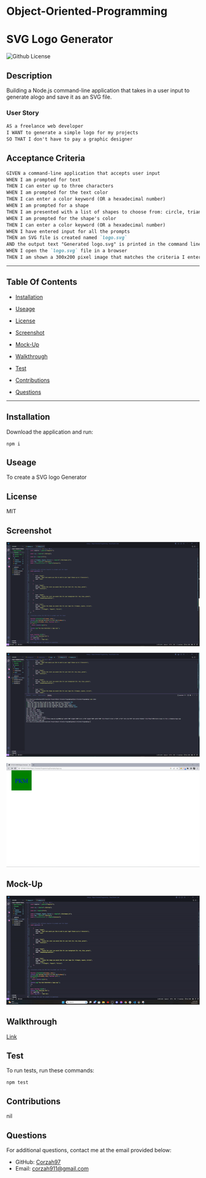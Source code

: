 # Object-Oriented-Programming

# SVG Logo Generator
  ![Github License](https://img.shields.io/badge/license-MIT-yellowgreen.svg)

  ## Description

 Building a Node.js command-line application that takes in a user input to generate alogo and save it as an SVG file.

 ### User Story

```md
AS a freelance web developer
I WANT to generate a simple logo for my projects
SO THAT I don't have to pay a graphic designer
```

## Acceptance Criteria

```md
GIVEN a command-line application that accepts user input
WHEN I am prompted for text
THEN I can enter up to three characters
WHEN I am prompted for the text color
THEN I can enter a color keyword (OR a hexadecimal number)
WHEN I am prompted for a shape
THEN I am presented with a list of shapes to choose from: circle, triangle, and square
WHEN I am prompted for the shape's color
THEN I can enter a color keyword (OR a hexadecimal number)
WHEN I have entered input for all the prompts
THEN an SVG file is created named `logo.svg`
AND the output text "Generated logo.svg" is printed in the command line
WHEN I open the `logo.svg` file in a browser
THEN I am shown a 300x200 pixel image that matches the criteria I entered
```

 ---
 ## Table Of Contents

 * [Installation](#installation)

 * [Useage](useage)

 * [License](#license)

 * [Screenshot](#screenshot)

 * [Mock-Up](#mock-up)

 * [Walkthrough](#walkthrough)

 * [Test](test)

 * [Contributions](contributions)

 * [Questions](questions)

 ---

 ## Installation

 Download the application and run:

 ```
 npm i
 ```

 ## Useage

 To create a SVG logo Generator

 ## License

 MIT

  ## Screenshot

 ![Front Page](/Images/Index.js%20Screenshot.png)

 ![Terminal Screenshot](/Images/Terminal%20Screenshot.png)

 ![SVG Logo Screenshot](/Images/svg%20screenshot.png)

 ## Mock-Up
 ![Photo](/Images/OOP-demo.gif)

 ## Walkthrough 

 [Link](https://drive.google.com/file/d/1J2dlMZfAaIR7oxbQKcZffY1mmnFhItee/view?usp=share_link)

 ## Test

 To run tests, run these commands:

 ```
 npm test
 ```

 ## Contributions

 nil

 ## Questions

 For additional questions, contact me at the email provided below:

 - GitHub: [Corzah97](https://github.com/Corzah97/)
 - Email:  corzah911@gmail.com

